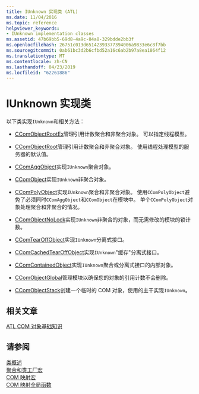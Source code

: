 ```yaml
---
title: IUnknown 实现类 (ATL)
ms.date: 11/04/2016
ms.topic: reference
helpviewer_keywords:
- IUnknown implementation classes
ms.assetid: 47b69bb5-69d8-4a9c-84a8-329bdde2bb3f
ms.openlocfilehash: 26751c013d65142393377394006a9833e6c8f7bb
ms.sourcegitcommit: 0ab61bc3d2b6cfbd52a16c6ab2b97a8ea1864f12
ms.translationtype: MT
ms.contentlocale: zh-CN
ms.lasthandoff: 04/23/2019
ms.locfileid: "62261886"
---
```

# <a name="iunknown-implementation-classes"></a>IUnknown 实现类

以下类实现`IUnknown`和相关方法：

- [CComObjectRootEx](../atl/reference/ccomobjectrootex-class.md)管理引用计数聚合和非聚合对象。 可以指定线程模型。

- [CComObjectRoot](../atl/reference/ccomobjectroot-class.md)管理引用计数聚合和非聚合对象。 使用线程处理模型的服务器的默认值。

- [CComAggObject](../atl/reference/ccomaggobject-class.md)实现`IUnknown`聚合对象。

- [CComObject](../atl/reference/ccomobject-class.md)实现`IUnknown`非聚合对象。

- [CComPolyObject](../atl/reference/ccompolyobject-class.md)实现`IUnknown`聚合和非聚合对象。 使用`CComPolyObject`避免了必须同时`CComAggObject`和`CComObject`在模块中。 单个`CComPolyObject`对象处理聚合和非聚合的情况。

- [CComObjectNoLock](../atl/reference/ccomobjectnolock-class.md)实现`IUnknown`非聚合的对象，而无需修改的模块的锁计数。

- [CComTearOffObject](../atl/reference/ccomtearoffobject-class.md)实现`IUnknown`分离式接口。

- [CComCachedTearOffObject](../atl/reference/ccomcachedtearoffobject-class.md)实现`IUnknown`"缓存"分离式接口。

- [CComContainedObject](../atl/reference/ccomcontainedobject-class.md)实现`IUnknown`聚合或分离式接口的内部对象。

- [CComObjectGlobal](../atl/reference/ccomobjectglobal-class.md)管理模块以确保您的对象的引用计数不会删除。

- [CComObjectStack](../atl/reference/ccomobjectstack-class.md)创建一个临时的 COM 对象，使用的主干实现`IUnknown`。

## <a name="related-articles"></a>相关文章

[ATL COM 对象基础知识](../atl/fundamentals-of-atl-com-objects.md)

## <a name="see-also"></a>请参阅

[类概述](../atl/atl-class-overview.md)<br/>
[聚合和类工厂宏](../atl/reference/aggregation-and-class-factory-macros.md)<br/>
[COM 映射宏](../atl/reference/com-map-macros.md)<br/>
[COM 映射全局函数](../atl/reference/com-map-global-functions.md)
